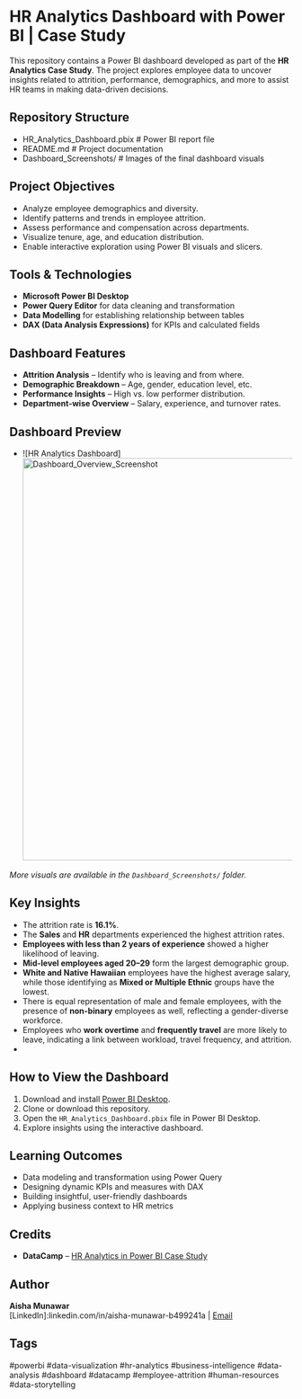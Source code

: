 # HR Analytics Dashboard with Power BI | Case Study
This repository contains a Power BI dashboard developed as part of the **HR Analytics Case Study**. The project explores employee data to uncover insights related to attrition, performance, demographics, and more to assist HR teams in making data-driven decisions.

## Repository Structure
 - HR_Analytics_Dashboard.pbix # Power BI report file 
 - README.md # Project documentation
 - Dashboard_Screenshots/ # Images of the final dashboard visuals

## Project Objectives
- Analyze employee demographics and diversity.
- Identify patterns and trends in employee attrition.
- Assess performance and compensation across departments.
- Visualize tenure, age, and education distribution.
- Enable interactive exploration using Power BI visuals and slicers.

## Tools & Technologies
- **Microsoft Power BI Desktop**
- **Power Query Editor** for data cleaning and transformation
- **Data Modelling** for establishing relationship between tables
- **DAX (Data Analysis Expressions)** for KPIs and calculated fields
  

## Dashboard Features
- **Attrition Analysis** – Identify who is leaving and from where.
- **Demographic Breakdown** – Age, gender, education level, etc.
- **Performance Insights** – High vs. low performer distribution.
- **Department-wise Overview** – Salary, experience, and turnover rates.

## Dashboard Preview
- ![HR Analytics Dashboard] <img width="1302" height="716" alt="Dashboard_Overview_Screenshot" src="https://github.com/user-attachments/assets/d1d04fd4-2bca-4eef-908a-a0413dcb1eb5" />


*More visuals are available in the `Dashboard_Screenshots/` folder.*

## Key Insights
- The attrition rate is **16.1%**.
- The **Sales** and **HR** departments experienced the highest attrition rates.
- **Employees with less than 2 years of experience** showed a higher likelihood of leaving.
- **Mid-level employees aged 20–29** form the largest demographic group.
- **White and Native Hawaiian** employees have the highest average salary, while those identifying as **Mixed or Multiple Ethnic** groups have the lowest.
- There is equal representation of male and female employees, with the presence of **non-binary** employees as well, reflecting a gender-diverse workforce.
- Employees who **work overtime** and **frequently travel** are more likely to leave, indicating a link between workload, travel frequency, and attrition.
- 
## How to View the Dashboard
1. Download and install [Power BI Desktop](https://powerbi.microsoft.com/desktop/).
2. Clone or download this repository.
3. Open the `HR_Analytics_Dashboard.pbix` file in Power BI Desktop.
4. Explore insights using the interactive dashboard.

## Learning Outcomes
- Data modeling and transformation using Power Query
- Designing dynamic KPIs and measures with DAX
- Building insightful, user-friendly dashboards
- Applying business context to HR metrics

## Credits
- **DataCamp** – [HR Analytics in Power BI Case Study](https://www.datacamp.com/)

## Author
**Aisha Munawar**  
[LinkedIn]:linkedin.com/in/aisha-munawar-b499241a | [Email](aishamunawar1212@gmail.com)

## Tags
#powerbi #data-visualization #hr-analytics #business-intelligence #data-analysis #dashboard #datacamp #employee-attrition #human-resources #data-storytelling
